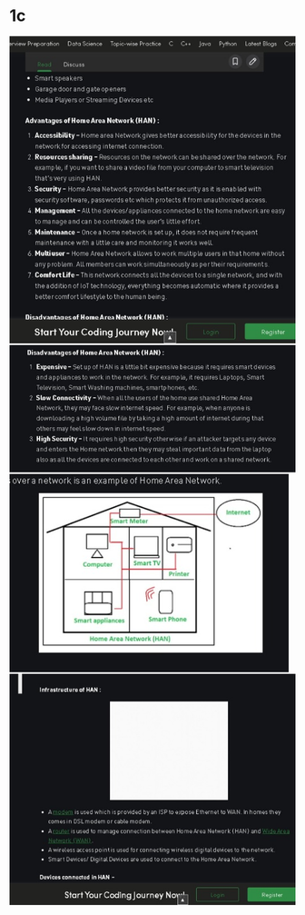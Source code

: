 # 1c
<!DOCTYPE html>
<html lang="en">
<head>
    <meta charset="UTF-8">
    <meta http-equiv="X-UA-Compatible" content="IE=edge">
    <meta name="viewport" content="width=device-width, initial-scale=1.0">
    <title>Document</title>
</head>
<body>
   
   
   
   <img src="6 (1).jpeg" alt=""><br>
   <img src="6 (2).jpeg" alt=""><br>
   <img src="6 (3).jpeg" alt=""><br>
   <img src="6 (4).jpeg" alt=""><br>

  
   
   
  
 
  
 
   

   
   
   
   
    
   
</body>
</html>
